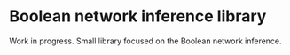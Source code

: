 # Boolean network inference library

Work in progress. Small library focused on the Boolean network inference.
